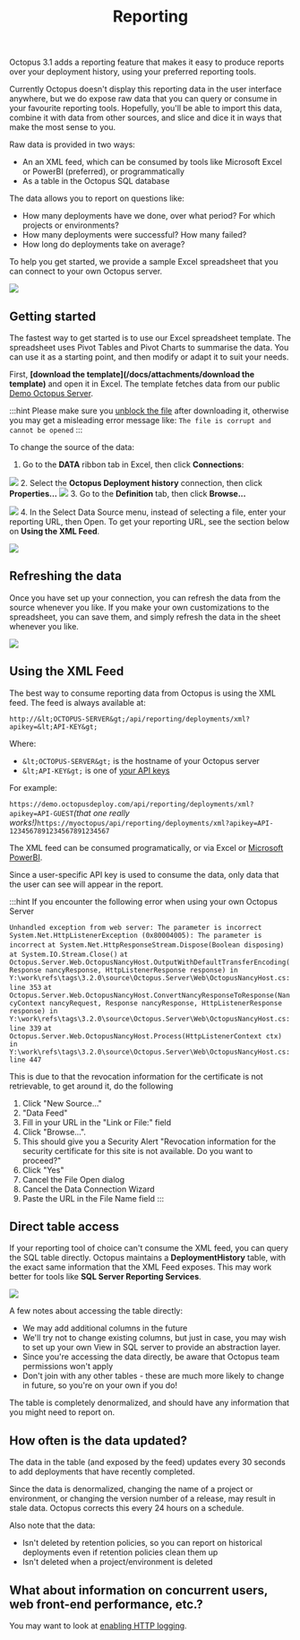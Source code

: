 ﻿---
title: Reporting
position: 10
---


Octopus 3.1 adds a reporting feature that makes it easy to produce reports over your deployment history, using your preferred reporting tools.


Currently Octopus doesn't display this reporting data in the user interface anywhere, but we do expose raw data that you can query or consume in your favourite reporting tools. Hopefully, you'll be able to import this data, combine it with data from other sources, and slice and dice it in ways that make the most sense to you.


Raw data is provided in two ways:

- An an XML feed, which can be consumed by tools like Microsoft Excel or PowerBI (preferred), or programmatically
- As a table in the Octopus SQL database



The data allows you to report on questions like:

- How many deployments have we done, over what period? For which projects or environments?
- How many deployments were successful? How many failed?
- How long do deployments take on average?



To help you get started, we provide a sample Excel spreadsheet that you can connect to your own Octopus server.


![](/docs/images/3048643/3278354.png?effects=drop-shadow)

## Getting started


The fastest way to get started is to use our Excel spreadsheet template. The spreadsheet uses Pivot Tables and Pivot Charts to summarise the data. You can use it as a starting point, and then modify or adapt it to suit your needs.


First, **[download the template](/docs/attachments/download the template)** and open it in Excel. The template fetches data from our public [Demo Octopus Server](https://demo.octopusdeploy.com).

:::hint
Please make sure you [unblock the file](https://www.google.com.au/search?q=windows%20unblock%20file) after downloading it, otherwise you may get a misleading error message like: `The file is corrupt and cannot be opened`
:::


To change the source of the data:

1. Go to the **DATA** ribbon tab in Excel, then click **Connections**:

![](/docs/images/3048643/3278356.png)
2. Select the **Octopus Deployment history** connection, then click **Properties...**
![](/docs/images/3048643/3278357.png)
3. Go to the **Definition** tab, then click **Browse...**

![](/docs/images/3048643/3278358.png)
4. In the Select Data Source menu, instead of selecting a file, enter your reporting URL, then Open. To get your reporting URL, see the section below on **Using the XML Feed**. 

![](/docs/images/3048643/3278360.png)


## Refreshing the data


Once you have set up your connection, you can refresh the data from the source whenever you like. If you make your own customizations to the spreadsheet, you can save them, and simply refresh the data in the sheet whenever you like.


![](/docs/images/3048643/3278361.png)

## Using the XML Feed


The best way to consume reporting data from Octopus is using the XML feed. The feed is always available at:


`http://&lt;OCTOPUS-SERVER&gt;/api/reporting/deployments/xml?apikey=&lt;API-KEY&gt;`


Where:

- `&lt;OCTOPUS-SERVER&gt;` is the hostname of your Octopus server
- `&lt;API-KEY&gt;` is one of [your API keys](/docs/home/how-to/how-to-create-an-api-key.md)



For example:


`https://demo.octopusdeploy.com/api/reporting/deployments/xml?apikey=API-GUEST`*(that one really works!)*`https://myoctopus/api/reporting/deployments/xml?apikey=API-1234567891234567891234567`


The XML feed can be consumed programatically, or via Excel or [Microsoft PowerBI](https://powerbi.microsoft.com/).


Since a user-specific API key is used to consume the data, only data that the user can see will appear in the report.

:::hint
If you encounter the following error when using your own Octopus Server


`Unhandled exception from web server: The parameter is incorrect`
`System.Net.HttpListenerException (0x80004005): The parameter is incorrect`
`at System.Net.HttpResponseStream.Dispose(Boolean disposing)`
`at System.IO.Stream.Close()`
`at Octopus.Server.Web.OctopusNancyHost.OutputWithDefaultTransferEncoding(Response nancyResponse, HttpListenerResponse response) in Y:\work\refs\tags\3.2.0\source\Octopus.Server\Web\OctopusNancyHost.cs:line 353`
`at Octopus.Server.Web.OctopusNancyHost.ConvertNancyResponseToResponse(NancyContext nancyRequest, Response nancyResponse, HttpListenerResponse response) in Y:\work\refs\tags\3.2.0\source\Octopus.Server\Web\OctopusNancyHost.cs:line 339`
`at Octopus.Server.Web.OctopusNancyHost.Process(HttpListenerContext ctx) in Y:\work\refs\tags\3.2.0\source\Octopus.Server\Web\OctopusNancyHost.cs:line 447`


This is due to that the revocation information for the certificate is not retrievable, to get around it, do the following

1. Click "New Source..."
2. "Data Feed"
3. Fill in your URL in the "Link or File:" field
4. Click "Browse...".
5. This should give you a Security Alert "Revocation information for the security certificate for this site is not available. Do you want to proceed?"
6. Click "Yes"
7. Cancel the File Open dialog
8. Cancel the Data Connection Wizard
9. Paste the URL in the File Name field
:::




## Direct table access


If your reporting tool of choice can't consume the XML feed, you can query the SQL table directly. Octopus maintains a **DeploymentHistory** table, with the exact same information that the XML Feed exposes. This may work better for tools like **SQL Server Reporting Services**.


![](/docs/images/3048643/3278362.png)


A few notes about accessing the table directly:

- We may add additional columns in the future
- We'll try not to change existing columns, but just in case, you may wish to set up your own View in SQL server to provide an abstraction layer.
- Since you're accessing the data directly, be aware that Octopus team permissions won't apply
- Don't join with any other tables - these are much more likely to change in future, so you're on your own if you do!



The table is completely denormalized, and should have any information that you might need to report on.

## How often is the data updated?


The data in the table (and exposed by the feed) updates every 30 seconds to add deployments that have recently completed.


Since the data is denormalized, changing the name of a project or environment, or changing the version number of a release, may result in stale data. Octopus corrects this every 24 hours on a schedule.


Also note that the data:

- Isn't deleted by retention policies, so you can report on historical deployments even if retention policies clean them up
- Isn't deleted when a project/environment is deleted


## What about information on concurrent users, web front-end performance, etc.?


You may want to look at [enabling HTTP logging](/docs/home/how-to/enable-web-request-logging.md).
